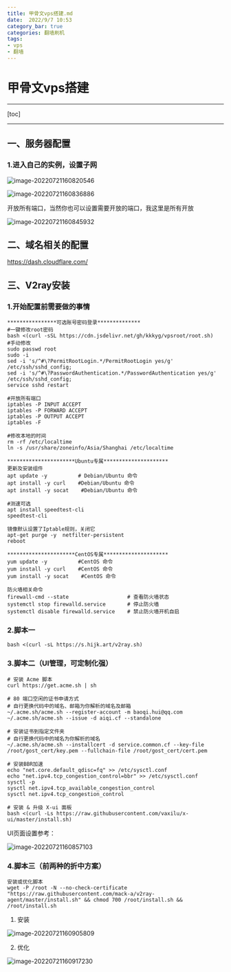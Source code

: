 ```yaml
---
title: 甲骨文vps搭建.md
date:  2022/9/7 10:53
category_bar: true
categories: 翻墙刷机
tags:
- vps
- 翻墙
---
```

# 甲骨文vps搭建

---

[toc]

---

## 一、服务器配置

### 1.进入自己的实例，设置子网

![image-20220721160820546](https://img-1256282866.cos.ap-beijing.myqcloud.com/image-20220721160820546.png)



![image-20220721160836886](https://img-1256282866.cos.ap-beijing.myqcloud.com/image-20220721160836886.png)

开放所有端口，当然你也可以设置需要开放的端口，我这里是所有开放

![image-20220721160845932](https://img-1256282866.cos.ap-beijing.myqcloud.com/image-20220721160845932.png)

## 二、域名相关的配置

https://dash.cloudflare.com/

## 三、V2ray安装

### 1.开始配置前需要做的事情

```
****************可选账号密码登录**************
#一键修改root密码
bash <(curl -sSL https://cdn.jsdelivr.net/gh/kkkyg/vpsroot/root.sh)
#手动修改
sudo passwd root
sudo -i
sed -i 's/^#\?PermitRootLogin.*/PermitRootLogin yes/g' /etc/ssh/sshd_config;
sed -i 's/^#\?PasswordAuthentication.*/PasswordAuthentication yes/g' /etc/ssh/sshd_config;
service sshd restart
```

```
#开放所有端口
iptables -P INPUT ACCEPT
iptables -P FORWARD ACCEPT
iptables -P OUTPUT ACCEPT
iptables -F
```

```
#修改本地的时间
rm -rf /etc/localtime
ln -s /usr/share/zoneinfo/Asia/Shanghai /etc/localtime
```

```
**********************Ubuntu专属*********************
更新及安装组件
apt update -y          # Debian/Ubuntu 命令
apt install -y curl    #Debian/Ubuntu 命令
apt install -y socat    #Debian/Ubuntu 命令

#测速可选
apt install speedtest-cli
speedtest-cli

镜像默认设置了Iptable规则，关闭它
apt-get purge -y  netfilter-persistent
reboot
```

```
**********************CentOS专属*********************
yum update -y          #CentOS 命令
yum install -y curl    #CentOS 命令
yum install -y socat    #CentOS 命令

防火墙相关命令
firewall-cmd --state                   # 查看防火墙状态
systemctl stop firewalld.service       # 停止防火墙
systemctl disable firewalld.service    # 禁止防火墙开机自启
```

### 2.脚本一

`bash <(curl -sL https://s.hijk.art/v2ray.sh)`

### 3.脚本二（UI管理，可定制化强）

```
# 安装 Acme 脚本
curl https://get.acme.sh | sh

# 80 端口空闲的证书申请方式
# 自行更换代码中的域名、邮箱为你解析的域名及邮箱
~/.acme.sh/acme.sh --register-account -m baoqi.hui@qq.com
~/.acme.sh/acme.sh --issue -d aiqi.cf --standalone

# 安装证书到指定文件夹
# 自行更换代码中的域名为你解析的域名
~/.acme.sh/acme.sh --installcert -d service.common.cf --key-file /root/gost_cert/key.pem --fullchain-file /root/gost_cert/cert.pem

# 安装BBR加速
echo "net.core.default_qdisc=fq" >> /etc/sysctl.conf
echo "net.ipv4.tcp_congestion_control=bbr" >> /etc/sysctl.conf
sysctl -p
sysctl net.ipv4.tcp_available_congestion_control
sysctl net.ipv4.tcp_congestion_control

# 安装 & 升级 X-ui 面板
bash <(curl -Ls https://raw.githubusercontent.com/vaxilu/x-ui/master/install.sh)
```

UI页面设置参考：

![image-20220721160857103](https://img-1256282866.cos.ap-beijing.myqcloud.com/image-20220721160857103.png)





### 4.脚本三（前两种的折中方案）

```
安装或优化脚本
wget -P /root -N --no-check-certificate "https://raw.githubusercontent.com/mack-a/v2ray-agent/master/install.sh" && chmod 700 /root/install.sh && /root/install.sh
```

1. 安装

![image-20220721160905809](https://img-1256282866.cos.ap-beijing.myqcloud.com/image-20220721160905809.png)

2. 优化

![image-20220721160917230](https://img-1256282866.cos.ap-beijing.myqcloud.com/image-20220721160917230.png)

